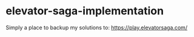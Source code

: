 # elevator-saga-implementation

Simply a place to backup my solutions to: https://play.elevatorsaga.com/
